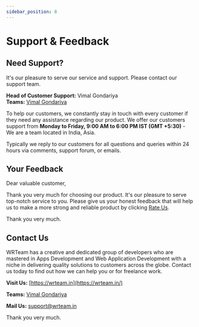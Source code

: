 ```yaml
---
sidebar_position: 8
---
```


# Support & Feedback

## Need Support?

It's our pleasure to serve our service and support. Please contact our support team.

**Head of Customer Support:** Vimal Gondariya  
**Teams:** [Vimal Gondariya](https://teams.live.com/l/invite/FEAWPuEHpIz2T9akgE)

To help our customers, we constantly stay in touch with every customer if they need any assistance regarding our product. We offer our customers support from **Monday to Friday, 9:00 AM to 6:00 PM IST (GMT +5:30)** - We are a team located in India, Asia.

Typically we reply to our customers for all questions and queries within 24 hours via comments, support forum, or emails.

## Your Feedback

Dear valuable customer,

Thank you very much for choosing our product. It's our pleasure to serve top-notch service to you. Please give us your honest feedback that will help us to make a more strong and reliable product by clicking [Rate Us](https://codecanyon.net/downloads).

Thank you very much.

## Contact Us

WRTeam has a creative and dedicated group of developers who are mastered in Apps Development and Web Application Development with a niche in delivering quality solutions to customers across the globe. Contact us today to find out how we can help you or for freelance work.

**Visit Us:** [https://wrteam.in](https://wrteam.in/)

**Teams:** [Vimal Gondariya](https://teams.live.com/l/invite/FEAWPuEHpIz2T9akgE)

**Mail Us:** support@wrteam.in

Thank you very much.
